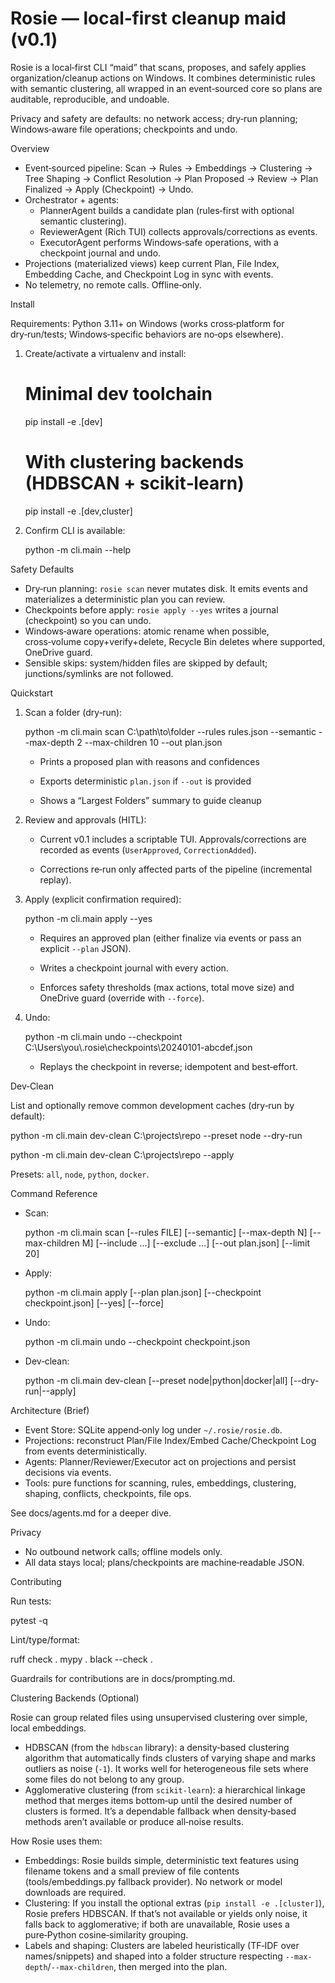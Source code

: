 # Rosie — local‑first cleanup maid (v0.1)

Rosie is a local‑first CLI “maid” that scans, proposes, and safely applies organization/cleanup actions on Windows. It combines deterministic rules with semantic clustering, all wrapped in an event‑sourced core so plans are auditable, reproducible, and undoable.

Privacy and safety are defaults: no network access; dry‑run planning; Windows‑aware file operations; checkpoints and undo.


Overview

- Event‑sourced pipeline: Scan → Rules → Embeddings → Clustering → Tree Shaping → Conflict Resolution → Plan Proposed → Review → Plan Finalized → Apply (Checkpoint) → Undo.
- Orchestrator + agents:
  - PlannerAgent builds a candidate plan (rules‑first with optional semantic clustering).
  - ReviewerAgent (Rich TUI) collects approvals/corrections as events.
  - ExecutorAgent performs Windows‑safe operations, with a checkpoint journal and undo.
- Projections (materialized views) keep current Plan, File Index, Embedding Cache, and Checkpoint Log in sync with events.
- No telemetry, no remote calls. Offline‑only.


Install

Requirements: Python 3.11+ on Windows (works cross‑platform for dry‑run/tests; Windows‑specific behaviors are no‑ops elsewhere).

1) Create/activate a virtualenv and install:

   # Minimal dev toolchain
   pip install -e .[dev]

   # With clustering backends (HDBSCAN + scikit‑learn)
   pip install -e .[dev,cluster]

2) Confirm CLI is available:

   python -m cli.main --help


Safety Defaults

- Dry‑run planning: `rosie scan` never mutates disk. It emits events and materializes a deterministic plan you can review.
- Checkpoints before apply: `rosie apply --yes` writes a journal (checkpoint) so you can undo.
- Windows‑aware operations: atomic rename when possible, cross‑volume copy+verify+delete, Recycle Bin deletes where supported, OneDrive guard.
- Sensible skips: system/hidden files are skipped by default; junctions/symlinks are not followed.


Quickstart

1) Scan a folder (dry‑run):

   python -m cli.main scan C:\\path\\to\\folder --rules rules.json --semantic --max-depth 2 --max-children 10 --out plan.json

   - Prints a proposed plan with reasons and confidences

   - Exports deterministic `plan.json` if `--out` is provided

   - Shows a “Largest Folders” summary to guide cleanup

2) Review and approvals (HITL):

   - Current v0.1 includes a scriptable TUI. Approvals/corrections are recorded as events (`UserApproved`, `CorrectionAdded`).

   - Corrections re‑run only affected parts of the pipeline (incremental replay).

3) Apply (explicit confirmation required):

   python -m cli.main apply --yes

   - Requires an approved plan (either finalize via events or pass an explicit `--plan` JSON).

   - Writes a checkpoint journal with every action.

   - Enforces safety thresholds (max actions, total move size) and OneDrive guard (override with `--force`).

4) Undo:

   python -m cli.main undo --checkpoint C:\\Users\\you\\.rosie\\checkpoints\\20240101-abcdef.json

   - Replays the checkpoint in reverse; idempotent and best‑effort.


Dev‑Clean

List and optionally remove common development caches (dry‑run by default):

  python -m cli.main dev-clean C:\\projects\\repo --preset node --dry-run

  python -m cli.main dev-clean C:\\projects\\repo --apply

Presets: `all`, `node`, `python`, `docker`.


Command Reference

- Scan:

  python -m cli.main scan <path> [--rules FILE] [--semantic] [--max-depth N] [--max-children M] [--include …] [--exclude …] [--out plan.json] [--limit 20]

- Apply:

  python -m cli.main apply [--plan plan.json] [--checkpoint checkpoint.json] [--yes] [--force]

- Undo:

  python -m cli.main undo --checkpoint checkpoint.json

- Dev‑clean:

  python -m cli.main dev-clean <path> [--preset node|python|docker|all] [--dry-run|--apply]


Architecture (Brief)

- Event Store: SQLite append‑only log under `~/.rosie/rosie.db`.
- Projections: reconstruct Plan/File Index/Embed Cache/Checkpoint Log from events deterministically.
- Agents: Planner/Reviewer/Executor act on projections and persist decisions via events.
- Tools: pure functions for scanning, rules, embeddings, clustering, shaping, conflicts, checkpoints, file ops.

See docs/agents.md for a deeper dive.


Privacy

- No outbound network calls; offline models only.
- All data stays local; plans/checkpoints are machine‑readable JSON.


Contributing

Run tests:

  pytest -q

Lint/type/format:

  ruff check .
  mypy .
  black --check .

Guardrails for contributions are in docs/prompting.md.


Clustering Backends (Optional)

Rosie can group related files using unsupervised clustering over simple, local embeddings.

- HDBSCAN (from the `hdbscan` library): a density‑based clustering algorithm that
  automatically finds clusters of varying shape and marks outliers as noise (`-1`).
  It works well for heterogeneous file sets where some files do not belong to any group.
- Agglomerative clustering (from `scikit‑learn`): a hierarchical linkage method that
  merges items bottom‑up until the desired number of clusters is formed. It’s a dependable
  fallback when density‑based methods aren’t available or produce all‑noise results.

How Rosie uses them:

- Embeddings: Rosie builds simple, deterministic text features using filename tokens and a small
  preview of file contents (tools/embeddings.py fallback provider). No network or model downloads
  are required.
- Clustering: If you install the optional extras (`pip install -e .[cluster]`), Rosie prefers
  HDBSCAN. If that’s not available or yields only noise, it falls back to agglomerative; if both
  are unavailable, Rosie uses a pure‑Python cosine‑similarity grouping.
- Labels and shaping: Clusters are labeled heuristically (TF‑IDF over names/snippets) and shaped
  into a folder structure respecting `--max-depth`/`--max-children`, then merged into the plan.
